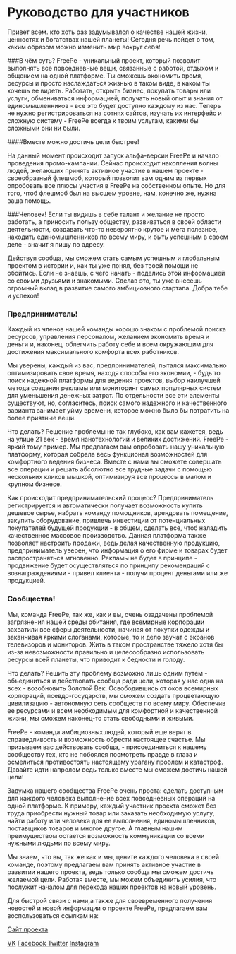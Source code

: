 # Руководство для участников

Привет всем. кто хоть раз задумывался о качестве нашей жизни, ценностях и богатствах нашей планеты! Сегодня речь пойдет о том, каким образом можно изменить мир вокруг себя!

###В чём суть?
FreePe  - уникальный проект, который позволит выполнять все повседневные вещи, связанные с работой, отдыхом и общением на одной платформе. Ты сможешь экономить время, ресурсы и просто наслаждаться жизнью в таком виде, в каком ты хочешь ее видеть. Работать, открыть бизнес, покупать товары или услуги, обмениваться информацией, получать новый опыт и знания от единомышленников - все это будет доступно каждому из нас. Теперь не нужно регистрироваться на сотнях сайтов, изучать их интерфейс и сложную систему - FreePe всегда к твоим услугам, какими бы сложными они ни были. 

####Вместе можно достичь цели быстрее!

На данный момент происходит запуск альфа-версии FreePe и начало проведения промо-кампании. Сейчас происходит накопления волны людей, желающих принять активное участие в нашем проекте - своеобразный флешмоб, который позволит вам одним из первых опробовать все плюсы участия в FreePe на собственном опыте. Но для того, чтоб флешмоб был на высшем уровне, нам, конечно же, нужна ваша помощь. 


###Человек!
Если ты видишь в себе талант и желание не просто работать, а приносить пользу обществу, развиваться в своей области деятельности, создавать что-то невероятно крутое и мега полезное, находить единомышленников по всему миру, и быть успешным в своем деле - значит я пишу по адресу.

Действуя сообща, мы сможем стать самым успешным и глобальным проектом в истории и, как ты уже понял, без твоей помощи не обойтись. Если не знаешь, с чего начать - поделись этой информацией со своими друзьями и знакомыми. Сделав это, ты уже внесешь огромный вклад в развитие самого амбициозного стартапа. Добра тебе и успехов!



### Предприниматель!

Каждый из членов нашей команды хорошо знаком с проблемой поиска ресурсов, управления персоналом, желанием экономить время и деньги и, наконец, облегчить работу себе и всем окружающим для достижения максимального комфорта всех работников. 


Мы уверены, каждый из вас, предпринимателей, пытался максимально оптимизировать свое время, находя способы его экономии, - будь то поиск надежной платформы для ведения проектов, выбор наилучшей метода создания рекламы или мониторинг самых популярных систем для уменьшения денежных затрат. По отдельности все эти элементы существуют, но, согласитесь, поиск самого надежного и качественного варианта занимает уйму времени, которое можно было бы потратить на более приятные вещи. 


Что делать? 
Решение проблемы не так глубоко, как вам кажется, ведь на улице 21 век - время нанотехнологий и великих достижений. FreePe - яркий тому пример. Мы предлагаем вам опробовать нашу уникальную платформу, которая собрала весь функционал возможностей для комфортного ведения бизнеса. Вместе с нами вы сможете совершать все операции и решать абсолютно все трудные задачи с помощью нескольких кликов мышкой, оптимизируя все процессы в малом и крупном бизнесе. 


Как происходит предпринимательский процесс?
Предприниматель регистрируется и автоматически получает возможность купить дешевое сырье, набрать команду помощников, арендовать помещение, закупить оборудование, привлечь инвестиции от потенциальных покупателей будущей продукции - в общем, сделать все, чтоб наладить качественное массовое производство. Данная платформа также позволяет настроить продажи, ведь делая качественную продукцию, предприниматель уверен, что информация о его фирме и товарах будет распространяться мгновенно. Рекламы не будет в принципе - продвижение будет осуществляться по принципу рекомендаций с вознаграждениями - привел клиента - получи процент деньгами или же продукцией. 



### Сообщества!


Мы, команда FreePe, так же, как и вы, очень озадачены проблемой загрязнения нашей среды обитания, где всемирные корпорации захватили все сферы деятельности, начиная от покупки одежды и заканчивая яркими слоганами, которые, то и дело звучат с экранов телевизоров и мониторов. Жить в таком пространстве тяжело хотя бы из-за невозможности правильно и целесообразно использовать ресурсы всей планеты, что приводит к бедности и голоду. 


Что делать?
Решить эту проблему возможно лишь одним путем - объединиться и действовать сообща ради цели, которая у нас одна на всех - возобновить Золотой Век. Освободившись от оков всемирных корпораций, псевдо-государств, мы сможем создать процветающую цивилизацию - автономную сеть сообществ по всему миру. Обеспечив ее ресурсами и всем необходимым для комфортной и качественной жизни, мы сможем наконец-то стать свободными и живыми.


FreePe - команда амбициозных людей, который еще верят в справедливость и возможность обрести настоящее счастье. Мы призываем вас действовать сообща, - присоединиться к нашему сообществу тех, кто не побоялся посмотреть правде в глаза и осмелиться противостоять настоящему урагану проблем и катастроф. Давайте идти напролом ведь только вместе мы сможем достичь нашей цели!


Задумка нашего сообщества FreePe очень проста: сделать доступным для каждого человека выполнение всех повседневных операций на одной платформе. К примеру, каждый участник проекта сможет без труда приобрести нужный товар или заказать необходимую услугу, найти работу или человека для ее выполнения, единомышленников, поставщиков товаров и многое другое. А главным нашим преимуществом остается возможность коммуникации со всеми нужными людьми по всему миру. 


Мы знаем, что вы, так же как и мы, цените каждого человека в своей команде, поэтому предлагаем вам принять активное участие в развитии нашего проекта, ведь только сообща мы сможем достичь желаемой цели. Работая вместе, мы можем объединить усилия, что послужит началом для перехода наших проектов на новый уровень. 



Для быстрой связи с нами,а также для своевременного получения новостей и новой информации о проекте FreePe, предлагаем вам воспользоваться ссылкам на:

[Сайт проекта](http://freepe.org) 

[VK](https://vk.com/freepe_org) [Facebook ](https://www.facebook.com/FreePe-project-1705439936387017)
[Twitter](https://twitter.com/_freepe)
[Instagram ](https://instagram.com/thefreepe)
